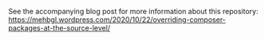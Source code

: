 See the accompanying blog post for more information about this repository: https://mehbgl.wordpress.com/2020/10/22/overriding-composer-packages-at-the-source-level/